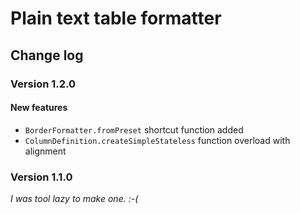 # Plain text table formatter

## Change log

### Version 1.2.0

#### New features

-  `BorderFormatter.fromPreset` shortcut function added
- `ColumnDefinition.createSimpleStateless` function overload with alignment

### Version 1.1.0

*I was tool lazy to make one.  :-(*